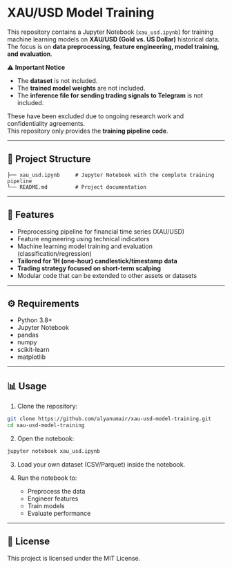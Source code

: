 # XAU/USD Model Training

This repository contains a Jupyter Notebook (`xau_usd.ipynb`) for training machine learning models on **XAU/USD (Gold vs. US Dollar)** historical data.  
The focus is on **data preprocessing, feature engineering, model training, and evaluation**.  

⚠️ **Important Notice**  
- The **dataset** is not included.  
- The **trained model weights** are not included.  
- The **inference file for sending trading signals to Telegram** is not included.  

These have been excluded due to ongoing research work and confidentiality agreements.  
This repository only provides the **training pipeline code**.  

---

## 📂 Project Structure

```
├── xau_usd.ipynb     # Jupyter Notebook with the complete training pipeline
└── README.md         # Project documentation
```

---

## 🚀 Features

- Preprocessing pipeline for financial time series (XAU/USD)  
- Feature engineering using technical indicators  
- Machine learning model training and evaluation (classification/regression)  
- **Tailored for 1H (one-hour) candlestick/timestamp data**  
- **Trading strategy focused on short-term scalping**  
- Modular code that can be extended to other assets or datasets  

---

## ⚙️ Requirements

- Python 3.8+  
- Jupyter Notebook  
- pandas  
- numpy  
- scikit-learn  
- matplotlib  

---

## 📊 Usage

1. Clone the repository:  

```bash
git clone https://github.com/alyanumair/xau-usd-model-training.git
cd xau-usd-model-training
```

2. Open the notebook:  

```bash
jupyter notebook xau_usd.ipynb
```

3. Load your own dataset (CSV/Parquet) inside the notebook.  

4. Run the notebook to:  
   - Preprocess the data  
   - Engineer features  
   - Train models  
   - Evaluate performance  

---


## 📜 License

This project is licensed under the MIT License.  
